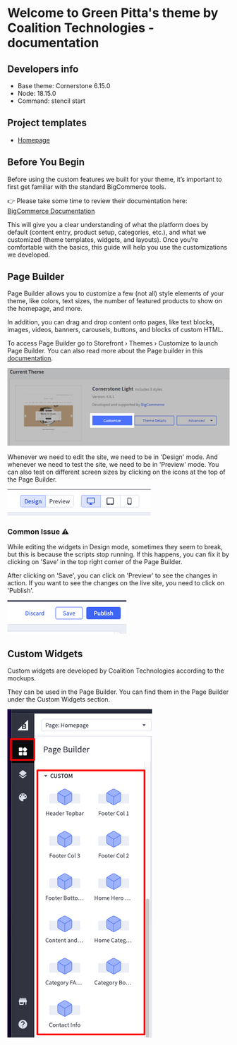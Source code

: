 # Welcome to Green Pitta's theme by Coalition Technologies - documentation

## Developers info

* Base theme: Cornerstone 6.15.0
* Node: 18.15.0
* Command: stencil start

## Project templates
* [Homepage](home/)
<!--* [Category Page](category/)
* [Product Page](product/)
* [Reviews Page](reviews/)
* [Contact Page](contact/)
* [Mega Menu](menu/)-->

## Before You Begin

Before using the custom features we built for your theme, it’s important to first get familiar with the standard BigCommerce tools.

👉 Please take some time to review their documentation here:
<a href="https://support.bigcommerce.com/s/knowledge?language=en_US" target="_blank">BigCommerce Documentation</a>

This will give you a clear understanding of what the platform does by default (content entry, product setup, categories, etc.), and what we customized (theme templates, widgets, and layouts). Once you’re comfortable with the basics, this guide will help you use the customizations we developed.

## Page Builder
Page Builder allows you to customize a few (not all) style elements of your theme, like colors, text sizes, the number of featured products to show on the homepage, and more.

In addition, you can drag and drop content onto pages, like text blocks, images, videos, banners, carousels, buttons, and blocks of custom HTML.

To access Page Builder go to Storefront › Themes › Customize to launch Page Builder. You can also read more about the Page builder in this <a href="https://support.bigcommerce.com/s/article/Page-Builder?language=en_US#using" target="_blank">documentation</a>.

![page-builder.png](img/page-builder.png)

Whenever we need to edit the site, we need to be in 'Design' mode. And whenever we need to test the site, we need to be in 'Preview' mode. You can also test on different screen sizes by clicking on the icons at the top of the Page Builder.

![design-preview.png](img/design-preview.png)

### Common Issue ⚠️

While editing the widgets in Design mode, sometimes they seem to break, but this is because the scripts stop running. If this happens, you can fix it by clicking on 'Save' in the top right corner of the Page Builder.

After clicking on 'Save', you can click on 'Preview' to see the changes in action. If you want to see the changes on the live site, you need to click on 'Publish'.

![discard-publish.png](img/discard-publish.png)

## Custom Widgets
Custom widgets are developed by Coalition Technologies according to the mockups.

They can be used in the Page Builder. You can find them in the Page Builder under the Custom Widgets section.


![custom-widgets.png](img/custom-widgets.png)
